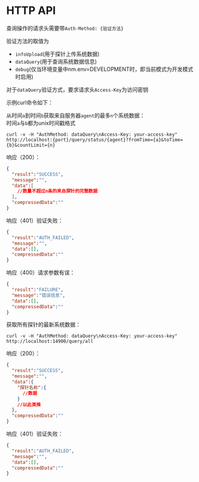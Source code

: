 # HTTP API

查询操作的请求头需要带`Auth-Method: {验证方法}`

验证方法的取值为
 - `infoUpload`(用于探针上传系统数据) 
 - `dataQuery`(用于查询系统数据信息) 
 - `debug`(仅当环境变量中nm.env=DEVELOPMENT时，即当前模式为开发模式时启用)

对于`dataQuery`验证方式，要求请求头`Access-Key`为访问密钥  

示例curl命令如下：

从时间`a`到时间`b`获取来自服务器`agent`的最多`n`个系统数据：  
时间`a`与`b`都为unix时间戳格式
```shell
curl -v -H "AuthMethod: dataQuery\nAccess-Key: your-access-key" http://localhost:{port}/query/status/{agent}?fromTime={a}&toTime={b}&countLimit={n}
```
响应（200）：
```json
{
  "result":"SUCCESS",
  "message":"",
  "data":[
    //数量不超过n条的来自探针的完整数据
  ],
  "compressedData":""
}
```

响应（401）验证失败：
```json
{
  "result":"AUTH_FAILED", 
  "message":"",
  "data":[],
  "compressedData":""
}
```
响应（400）请求参数有误：
```json
{
  "result":"FAILURE",
  "message":"错误信息",
  "data":[],
  "compressedData":""
}
```

获取所有探针的最新系统数据：
```shell
curl -v -H "AuthMethod: dataQuery\nAccess-Key: your-access-key" http://localhost:14900/query/all
```
响应（200）：
```json
{
  "result":"SUCCESS",
  "message":"",
  "data":{
    "探针名称":{
      //数据
    }
    //以此类推
  },
  "compressedData":""
}
```

响应（401）验证失败：
```json
{
  "result":"AUTH_FAILED", 
  "message":"",
  "data":[],
  "compressedData":""
}
```


